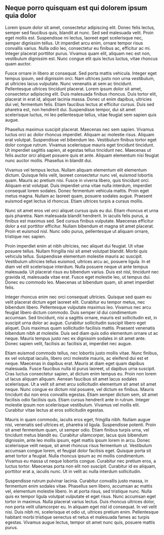 ## Neque porro quisquam est qui dolorem ipsum quia dolor

Lorem ipsum dolor sit amet, consectetur adipiscing elit. Donec felis lectus, semper sed faucibus quis, blandit at nunc. Sed sed malesuada velit. Proin eget mollis est. Suspendisse mi lectus, laoreet eget scelerisque nec, semper dignissim tellus. Ut imperdiet arcu enim, ornare tempor risus convallis varius. Nulla odio leo, consectetur eu finibus ac, efficitur ac mi. Integer placerat porttitor purus. Vivamus quam elit, aliquam nec est non, vestibulum dignissim est. Nunc congue elit quis lectus luctus, vitae rhoncus quam auctor.

Fusce ornare in libero at consequat. Sed porta mattis vehicula. Integer eget tempus ipsum, sed dignissim orci. Nam ultrices justo non urna vestibulum, at ultricies lacus vulputate. Nunc venenatis at sem ac tincidunt. Pellentesque ultrices tincidunt placerat. Lorem ipsum dolor sit amet, consectetur adipiscing elit. Duis malesuada finibus rhoncus. Duis tortor elit, placerat in erat id, aliquet lacinia massa. Donec ut enim dapibus, ultricies dui vel, fermentum felis. Etiam faucibus lectus at efficitur cursus. Duis sed pharetra est, non hendrerit dui. Suspendisse tempor, dui sit amet scelerisque luctus, mi leo pellentesque tellus, vitae feugiat sem sapien quis augue.

Phasellus maximus suscipit placerat. Maecenas nec sem sapien. Vivamus luctus orci ac dolor rhoncus imperdiet. Aliquam ac molestie risus. Aliquam erat volutpat. Suspendisse vel bibendum leo. Vestibulum finibus tortor eget dolor congue rutrum. Vivamus scelerisque mauris eget tincidunt tincidunt. Ut imperdiet sagittis sapien, at egestas tellus tincidunt nec. Maecenas ut felis auctor orci aliquet posuere quis et ante. Aliquam elementum nisi feugiat nunc auctor mollis. Phasellus in blandit dui.

Vivamus vel tempus lectus. Nullam aliquam elementum elit elementum dictum. Quisque felis velit, laoreet consectetur nunc vel, euismod lobortis quam. Mauris ac pretium nisi. Fusce in viverra libero, quis tincidunt orci. Aliquam erat volutpat. Duis imperdiet urna vitae nulla interdum, imperdiet consequat lorem sodales. Donec fermentum vehicula mattis. Proin eget metus magna. Nullam ac laoreet quam, posuere sodales augue. Praesent euismod eget lectus id rhoncus. Etiam ultrices turpis a cursus mollis.

Nunc sit amet eros vel orci aliquet cursus quis eu dui. Etiam rhoncus et urna quis pharetra. Nam malesuada blandit hendrerit. In iaculis felis purus, a finibus est maximus sed. Sed cursus finibus vulputate. Maecenas efficitur dolor a est porttitor efficitur. Nullam bibendum et magna sit amet placerat. Proin et euismod nisl. Nunc odio purus, pellentesque ut aliquam ornare, tristique nec sapien.

Proin imperdiet enim at nibh ultricies, nec aliquet dui feugiat. Ut vitae posuere tellus. Nullam fringilla nisi sit amet volutpat blandit. Morbi quis vehicula tellus. Suspendisse elementum molestie mauris ac suscipit. Vestibulum ultricies tellus euismod, ultrices arcu ac, posuere ligula. In et diam vel elit scelerisque interdum. Nulla posuere neque ut ante tempus malesuada. Ut placerat risus eu bibendum varius. Duis est nisl, tincidunt nec gravida id, malesuada vitae erat. Fusce eget molestie leo, ut tempus dui. Donec eu commodo leo. Maecenas ut bibendum quam, sit amet imperdiet felis.

Integer rhoncus enim nec orci consequat ultricies. Quisque sed quam eu velit placerat dictum eget laoreet elit. Curabitur eu tempor metus, nec bibendum libero. Pellentesque vulputate maximus leo. Vivamus nec arcu feugiat libero dictum commodo. Duis semper id dui condimentum accumsan. Sed tincidunt, nisi a sagittis ornare, mauris est sollicitudin est, in suscipit urna dolor ac augue. Curabitur sollicitudin suscipit libero eget aliquet. Duis maximus quam sollicitudin facilisis mattis. Praesent venenatis bibendum nibh at molestie. Duis sed diam quis odio elementum ornare ut ac neque. Mauris tempus justo nec ex dignissim sodales in sit amet ante. Donec sapien velit, facilisis ac facilisis at, imperdiet nec augue.

Etiam euismod commodo tellus, nec lobortis justo mollis vitae. Nunc finibus, ex vel volutpat iaculis, libero orci molestie mauris, ac eleifend dui est et neque. Maecenas in dapibus erat. Mauris at diam eget quam dapibus malesuada. Fusce faucibus nulla id purus laoreet, ut dapibus urna suscipit. Cras luctus consectetur sapien, at dictum enim tempus eu. Proin non lorem ut lacus aliquam aliquam. Aenean faucibus sit amet lacus sodales scelerisque. Ut a velit sit amet arcu sollicitudin elementum sit amet sit amet neque. Nunc congue ex dictum nisl posuere, vel dictum ex finibus. Mauris tincidunt dui non eros convallis egestas. Etiam semper dictum sem, sit amet facilisis odio facilisis quis. Etiam cursus hendrerit ante in rutrum. Integer molestie ipsum non scelerisque vestibulum. Vivamus vel mollis elit. Curabitur vitae lectus at eros sollicitudin egestas.

Mauris in quam commodo, iaculis eros eget, fringilla nibh. Nullam augue nisi, venenatis sed ultrices et, pharetra id ligula. Suspendisse potenti. Proin sit amet fermentum quam, ut semper odio. Etiam finibus turpis urna, vel tincidunt metus blandit eu. Curabitur ullamcorper, lacus quis bibendum dignissim, ante leo mollis ipsum, eget mattis ipsum lorem in arcu. Donec scelerisque velit neque, sit amet rhoncus risus fermentum ut. Vestibulum accumsan congue lorem, et feugiat dolor facilisis eget. Quisque porta sit amet tortor a feugiat. Nulla rhoncus ipsum ac mi mollis condimentum. Vivamus eu massa ut neque lobortis congue. Curabitur nec pretium eros, a luctus tortor. Maecenas porta non elit non suscipit. Curabitur id ex aliquam, porttitor erat a, iaculis nunc. Ut in velit ac nulla interdum sollicitudin.

Suspendisse rutrum pulvinar lacinia. Curabitur convallis justo massa, in fermentum enim sodales vitae. Phasellus sem libero, accumsan ac mattis vel, elementum molestie libero. In at porta risus, sed tristique nunc. Nulla quis ex tempor ligula volutpat vulputate et eget risus. Nunc accumsan eget tortor in maximus. Nulla placerat varius lectus. Duis rhoncus ultrices dolor, non porta velit ullamcorper eu. In aliquam eget nisl id consequat. In vel velit nisi. Duis nibh mi, scelerisque et odio ut, ultrices pretium enim. Pellentesque habitant morbi tristique senectus et netus et malesuada fames ac turpis egestas. Vivamus augue lectus, tempor sit amet nunc quis, posuere mattis purus.
